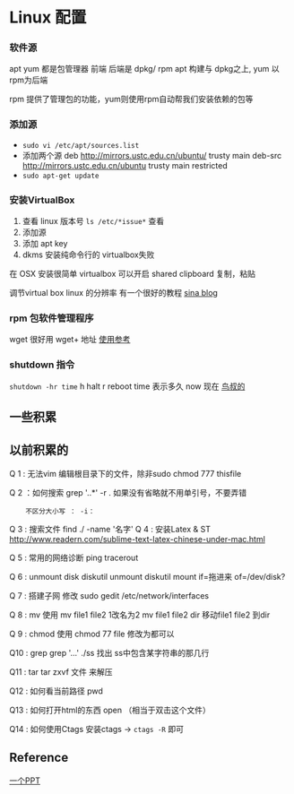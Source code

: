 # Linux 配置

### 软件源
apt yum 都是包管理器  前端
后端是 dpkg/ rpm   apt 构建与 dpkg之上, yum 以rpm为后端

rpm 提供了管理包的功能，yum则使用rpm自动帮我们安装依赖的包等


### 添加源
* `sudo vi /etc/apt/sources.list`
* 添加两个源
deb http://mirrors.ustc.edu.cn/ubuntu/ trusty main
deb-src http://mirrors.ustc.edu.cn/ubuntu trusty main restricted
* `sudo apt-get update`

### 安装VirtualBox
1. 查看 linux 版本号  `ls /etc/*issue*` 查看
2. 添加源
3. 添加 apt key 
4. dkms 
安装纯命令行的 virtualbox失败

在 OSX 安装很简单
virtualbox 可以开启 shared clipboard 复制，粘贴

调节virtual box linux 的分辨率 有一个很好的教程 [sina blog](http://blog.sina.com.cn/s/blog_489988100102ux6e.html)

### rpm 包软件管理程序
wget 很好用  wget+ 地址
[使用参考](http://blog.csdn.net/neohuo/article/details/600339)

### shutdown 指令
`shutdown -hr time`
h halt  r reboot time 表示多久  now 现在
[鸟叔的](http://linux.vbird.org/linux_basic/0160startlinux.php)

## 一些积累
## 以前积累的
Q 1     : 无法vim 编辑根目录下的文件，除非sudo
        chmod 777 thisfile

Q 2     ：如何搜索
        grep '..*' -r .
        如果没有省略就不用单引号，不要弄错

        不区分大小写 ： -i：

Q 3     : 搜索文件
        find ./ -name '名字'
Q 4     : 安装Latex & ST
        http://www.readern.com/sublime-text-latex-chinese-under-mac.html

Q 5     : 常用的网络诊断
        ping tracerout

Q 6     : unmount disk
        diskutil unmount
        diskutil mount if=拖进来 of=/dev/disk?

Q 7     : 搭建子网
        修改 sudo gedit /etc/network/interfaces

Q 8     : mv 使用
        mv file1 file2      1改名为2
        mv file1 file2 dir  移动file1 file2 到dir

Q 9     : chmod 使用
        chmod 77 file   修改为都可以

Q10     : grep
        grep '...' ./ss  找出 ss中包含某字符串的那几行

Q11     : tar
        tar zxvf 文件    来解压

Q12     : 如何看当前路径
        pwd 

Q13     : 如何打开html的东西
        open （相当于双击这个文件）

Q14     : 如何使用Ctags
        安装ctags -> `ctags -R` 即可

## Reference 
[一个PPT](https://lug.ustc.edu.cn/OpenCourse/Lesson8/lesson8.pdf)

